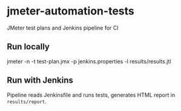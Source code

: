 # jmeter-automation-tests
JMeter test plans and Jenkins pipeline for CI

## Run locally
jmeter -n -t test-plan.jmx -p jenkins.properties -l results/results.jtl

## Run with Jenkins
Pipeline reads Jenkinsfile and runs tests, generates HTML report in `results/report`.
